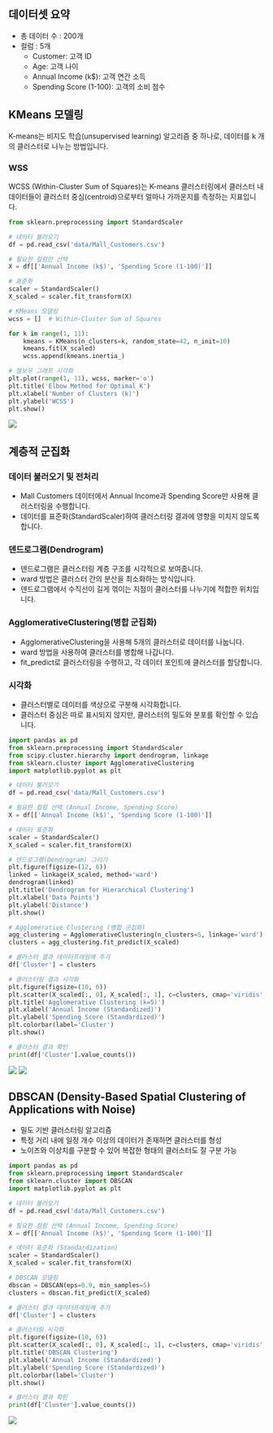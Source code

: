 ## 데이터셋 요약
- 총 데이터 수 : 200개
- 컬럼 : 5개
    - Customer: 고객 ID
    - Age: 고객 나이
    - Annual Income (k$): 고객 연간 소득
    - Spending Score (1-100): 고객의 소비 점수


## KMeans 모델링
K-means는 비지도 학습(unsupervised learning) 알고리즘 중 하나로, 데이터를 k 개의 클러스터로 나누는 방법입니다.

### WSS
WCSS (Within-Cluster Sum of Squares)는 K-means 클러스터링에서 클러스터 내 데이터들이 클러스터 중심(centroid)으로부터 얼마나 가까운지를 측정하는 지표입니다.
```python
from sklearn.preprocessing import StandardScaler

# 데이터 불러오기
df = pd.read_csv('data/Mall_Customers.csv')

# 필요한 컬럼만 선택
X = df[['Annual Income (k$)', 'Spending Score (1-100)']]

# 표준화
scaler = StandardScaler()
X_scaled = scaler.fit_transform(X)

# KMeans 모델링
wcss = []  # Within-Cluster Sum of Squares

for k in range(1, 11):
    kmeans = KMeans(n_clusters=k, random_state=42, n_init=10)
    kmeans.fit(X_scaled)
    wcss.append(kmeans.inertia_)

# 엘보우 그래프 시각화
plt.plot(range(1, 11), wcss, marker='o')
plt.title('Elbow Method for Optimal K')
plt.xlabel('Number of Clusters (k)')
plt.ylabel('WCSS')
plt.show()
```
![](https://github.com/eungyukm/TeamPythonRun/blob/main/docs/images/Elbow.png)

## 계층적 군집화
### 데이터 불러오기 및 전처리
- Mall Customers 데이터에서 Annual Income과 Spending Score만 사용해 클러스터링을 수행합니다.
- 데이터를 표준화(StandardScaler)하여 클러스터링 결과에 영향을 미치지 않도록 합니다.

### 덴드로그램(Dendrogram)
- 덴드로그램은 클러스터링 계층 구조를 시각적으로 보여줍니다.
- ward 방법은 클러스터 간의 분산을 최소화하는 방식입니다.
- 덴드로그램에서 수직선이 길게 꺾이는 지점이 클러스터를 나누기에 적합한 위치입니다.

### AgglomerativeClustering(병합 군집화)
- AgglomerativeClustering을 사용해 5개의 클러스터로 데이터를 나눕니다.
- ward 방법을 사용하여 클러스터를 병합해 나갑니다.
- fit_predict로 클러스터링을 수행하고, 각 데이터 포인트에 클러스터를 할당합니다.

### 시각화
- 클러스터별로 데이터를 색상으로 구분해 시각화합니다.
- 클러스터 중심은 따로 표시되지 않지만, 클러스터의 밀도와 분포를 확인할 수 있습니다.
```python
import pandas as pd
from sklearn.preprocessing import StandardScaler
from scipy.cluster.hierarchy import dendrogram, linkage
from sklearn.cluster import AgglomerativeClustering
import matplotlib.pyplot as plt

# 데이터 불러오기
df = pd.read_csv('data/Mall_Customers.csv')

# 필요한 컬럼 선택 (Annual Income, Spending Score)
X = df[['Annual Income (k$)', 'Spending Score (1-100)']]

# 데이터 표준화
scaler = StandardScaler()
X_scaled = scaler.fit_transform(X)

# 덴드로그램(Dendrogram) 그리기
plt.figure(figsize=(12, 6))
linked = linkage(X_scaled, method='ward')
dendrogram(linked)
plt.title('Dendrogram for Hierarchical Clustering')
plt.xlabel('Data Points')
plt.ylabel('Distance')
plt.show()

# Agglomerative Clustering (병합 군집화)
agg_clustering = AgglomerativeClustering(n_clusters=5, linkage='ward')
clusters = agg_clustering.fit_predict(X_scaled)

# 클러스터 결과 데이터프레임에 추가
df['Cluster'] = clusters

# 클러스터링 결과 시각화
plt.figure(figsize=(10, 6))
plt.scatter(X_scaled[:, 0], X_scaled[:, 1], c=clusters, cmap='viridis', s=100, alpha=0.7)
plt.title('Agglomerative Clustering (k=5)')
plt.xlabel('Annual Income (Standardized)')
plt.ylabel('Spending Score (Standardized)')
plt.colorbar(label='Cluster')
plt.show()

# 클러스터 결과 확인
print(df['Cluster'].value_counts())
```
![](https://github.com/eungyukm/TeamPythonRun/blob/main/docs/images/Dendrogram.png)
![](https://github.com/eungyukm/TeamPythonRun/blob/main/docs/images/Agglomerative.png)

## DBSCAN (Density-Based Spatial Clustering of Applications with Noise)
- 밀도 기반 클러스터링 알고리즘
- 특정 거리 내에 일정 개수 이상의 데이터가 존재하면 클러스터를 형성
- 노이즈와 이상치를 구분할 수 있어 복잡한 형태의 클러스터도 잘 구분 가능
```python
import pandas as pd
from sklearn.preprocessing import StandardScaler
from sklearn.cluster import DBSCAN
import matplotlib.pyplot as plt

# 데이터 불러오기
df = pd.read_csv('data/Mall_Customers.csv')

# 필요한 컬럼 선택 (Annual Income, Spending Score)
X = df[['Annual Income (k$)', 'Spending Score (1-100)']]

# 데이터 표준화 (Standardization)
scaler = StandardScaler()
X_scaled = scaler.fit_transform(X)

# DBSCAN 모델링
dbscan = DBSCAN(eps=0.9, min_samples=5)
clusters = dbscan.fit_predict(X_scaled)

# 클러스터 결과 데이터프레임에 추가
df['Cluster'] = clusters

# 클러스터링 시각화
plt.figure(figsize=(10, 6))
plt.scatter(X_scaled[:, 0], X_scaled[:, 1], c=clusters, cmap='viridis', s=100, alpha=0.7)
plt.title('DBSCAN Clustering')
plt.xlabel('Annual Income (Standardized)')
plt.ylabel('Spending Score (Standardized)')
plt.colorbar(label='Cluster')
plt.show()

# 클러스터 결과 확인
print(df['Cluster'].value_counts())
```
![](https://github.com/eungyukm/TeamPythonRun/blob/main/docs/images/DBSCAN.png)
